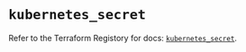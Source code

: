 # `kubernetes_secret`

Refer to the Terraform Registory for docs: [`kubernetes_secret`](https://registry.terraform.io/providers/hashicorp/kubernetes/2.19.0/docs/resources/secret).
